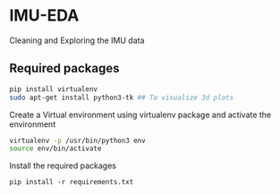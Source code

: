# IMU-EDA
Cleaning and Exploring the IMU data
## Required packages

```bash
pip install virtualenv
sudo apt-get install python3-tk ## To visualize 3d plots
```

Create a Virtual environment using virtualenv package and activate the environment

```bash
virtualenv -p /usr/bin/python3 env 
source env/bin/activate
```

Install the required packages

```
pip install -r requirements.txt
```

